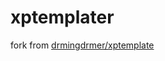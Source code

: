xptemplater
===========

fork from [drmingdrmer/xptemplate](https://github.com/drmingdrmer/xptemplate)
